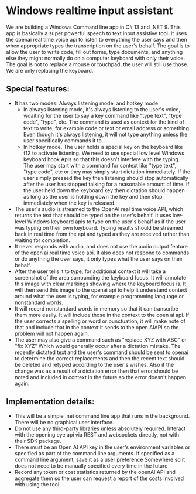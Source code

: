 # Windows realtime input assistant

We are building a Windows Command line app in C# 13 and .NET 9.  This app is basically a super powerful speech to text input assistive tool.  It uses the openai real time voice api to listen to everything the user says and then when appropriate types the transcription on the user's behalf.  The goal is to allow the user to write code, fill out forms, type documents, and anything else they might normally do on a computer keyboard with only their voice.  The goal is not to replace a mouse or touchpad, the user will still use those.  We are only replacing the keyboard.

## Special features:
 - It has two modes: Always listening mode, and hotkey mode
    - In always listening mode, it's always listening to the user's voice, wqaiting for the user to say a key command like "type text", "type code", "type", etc.  The command is used as context for the kind of text to write, for example code or text or email address or something.  Even though it's always listening, it will not type anything unless the user specifically commands it to.
    - In hotkey mode, The user holds a special key on the keyboard like f12 to activate listening.  We need to use special low level Windows keyboard hook Apis so that this doesn't interfere with the typing.  The user may start with a command for context like "type text", "type code", etc or they may simply start dictation immediately.  If the user simply pressed the key then listening should stop automatically after the user has stopped talking for a reasonable amount of time. If the user held down the keyboard key then dictation should happen as long as the user is holding down the key and then stop immediately when the key is released.
 - The user's audio is streamed to the OpenAI real time voice API, which returns the text that should be typed on the user's behalf. It uses low-level Windows keyboard apis to type on the user's behalf as if the user was typing on their own keyboard.  Typing results should be streamed back in real time from the api and typed as they are received rather than waiting for completion.
 - It never responds with audio, and does not use the audio output feature of the open ai real time voice api.  It also does not respond to commands or do anything the user says, it only types what the user says on their behalf.
 - After the user tells it to type, for additional context it will take a screenshot of the area surrounding the keyboard focus.  It will annotate this image with clear markings showing where the keyboard focus is.  It will then send this image to the openai api to help it understand context around what the user is typing, for example programming language or nonstandard words.
 - It will record nonstandard words in memory so that it can transcribe them more easily. It will include those in the context to the open ai api.  If the user corrects a spelling or word or punctuation, it will make note of that and include that in the context it sends to the open AIAPI so the problem will not happen again.
 - The user may also give a command such as "replace XYZ with ABC" or "fix XYZ" Which would generally occur after a dictation mistake. The recently dictated text and the user's command should be sent to openai to determine the correct replacements and then the recent text should be deleted and retyped according to the user's wishes. Also if the change was as a result of a dictation error then that error should be noted and included in context in the future so the error doesn't happen again.

## Implementation details:
 - This will be a simple .net command line app that runs in the background. There will be no graphical user interface.
 - Do not use any third-party libraries unless absolutely required. Interact with the opening eye api via REST and websockets directly, not with their SDK package.
 - There must be an Open AI API key in the user's environment variables or specified as part of the command line arguments.  If specified as a command line argument, save it as a user preference Somewhere so it does not need to be manually specified every time in the future
 - Record any token or cost statistics returned by the openAI API and aggregate them so the user can request a report of the costs involved with using the tool

